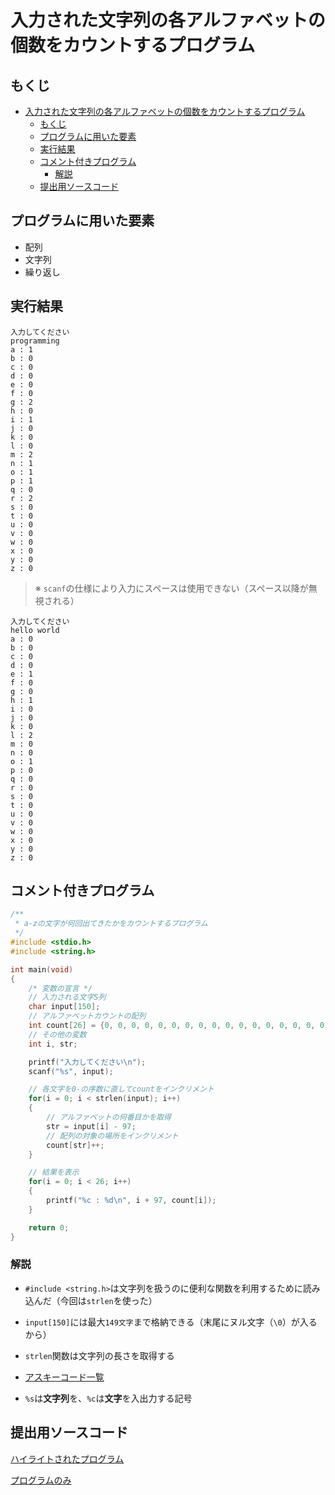 # 入力された文字列の各アルファベットの個数をカウントするプログラム

## もくじ

<!-- TOC -->

- [入力された文字列の各アルファベットの個数をカウントするプログラム](#入力された文字列の各アルファベットの個数をカウントするプログラム)
    - [もくじ](#もくじ)
    - [プログラムに用いた要素](#プログラムに用いた要素)
    - [実行結果](#実行結果)
    - [コメント付きプログラム](#コメント付きプログラム)
        - [解説](#解説)
    - [提出用ソースコード](#提出用ソースコード)

<!-- /TOC -->

## プログラムに用いた要素

* 配列
* 文字列
* 繰り返し

## 実行結果

```
入力してください
programming
a : 1
b : 0
c : 0
d : 0
e : 0
f : 0
g : 2
h : 0
i : 1
j : 0
k : 0
l : 0
m : 2
n : 1
o : 1
p : 1
q : 0
r : 2
s : 0
t : 0
u : 0
v : 0
w : 0
x : 0
y : 0
z : 0
```

> ※ `scanf`の仕様により入力にスペースは使用できない（スペース以降が無視される）

```
入力してください
hello world
a : 0
b : 0
c : 0
d : 0
e : 1
f : 0
g : 0
h : 1
i : 0
j : 0
k : 0
l : 2
m : 0
n : 0
o : 1
p : 0
q : 0
r : 0
s : 0
t : 0
u : 0
v : 0
w : 0
x : 0
y : 0
z : 0
```

## コメント付きプログラム

```c
/**
 * a-zの文字が何回出てきたかをカウントするプログラム
 */
#include <stdio.h>
#include <string.h>

int main(void)
{
    /* 変数の宣言 */
    // 入力される文字S列
    char input[150];
    // アルファベットカウントの配列
    int count[26] = {0, 0, 0, 0, 0, 0, 0, 0, 0, 0, 0, 0, 0, 0, 0, 0, 0, 0, 0, 0, 0, 0, 0, 0, 0, 0};
    // その他の変数
    int i, str;

    printf("入力してください\n");
    scanf("%s", input);

    // 各文字を0-の序数に直してcountをインクリメント
    for(i = 0; i < strlen(input); i++)
    {
        // アルファベットの何番目かを取得
        str = input[i] - 97;
        // 配列の対象の場所をインクリメント
        count[str]++;
    }

    // 結果を表示
    for(i = 0; i < 26; i++)
    {
        printf("%c : %d\n", i + 97, count[i]);
    }

    return 0;
}
```

### 解説

* `#include <string.h>`は文字列を扱うのに便利な関数を利用するために読み込んだ（今回は`strlen`を使った）

* `input[150]`には最大`149文字`まで格納できる（末尾にヌル文字（`\0`）が入るから）

* `strlen`関数は文字列の長さを取得する

* [アスキーコード一覧](http://www9.plala.or.jp/sgwr-t/c_sub/ascii.html)

* `%s`は**文字列**を、`%c`は**文字**を入出力する記号

## 提出用ソースコード

[ハイライトされたプログラム](./program.c)

[プログラムのみ](https://raw.githubusercontent.com/simochee/c-unit-recognition/master/alice/program.c)
